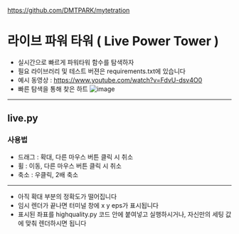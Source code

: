 https://github.com/DMTPARK/mytetration
# 라이브 파워 타워 ( Live Power Tower )
- 실시간으로 빠르게 파워타워 함수를 탐색하자
- 필요 라이브러리 및 테스트 버젼은 requirements.txt에 있습니다
- 예시 동영상 : https://www.youtube.com/watch?v=FdvU-dsv4O0
- 빠른 탐색을 통해 찾은 하트
![image](https://github.com/kysth0707/LivePowerTower/assets/83905675/34d75cf1-a793-411e-89e9-83424edf0238)

---------
## live.py
### 사용법
- 드래그 : 확대, 다른 마우스 버튼 클릭 시 취소
- 휠 : 이동, 다른 마우스 버튼 클릭 시 취소
- 축소 : 우클릭, 2배 축소
-----------
- 아직 확대 부분의 정확도가 떨어집니다
- 임시 렌더가 끝나면 터미널 창에 x y eps가 표시됩니다
- 표시된 좌표를 highquality.py 코드 안에 붙여넣고 실행하시거나, 자신만의 세팅 값에 맞춰 렌더하시면 됩니다